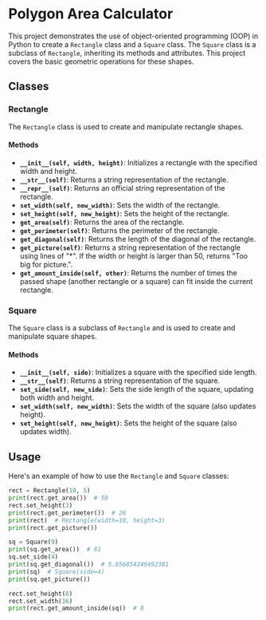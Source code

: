 # Polygon Area Calculator

This project demonstrates the use of object-oriented programming (OOP) in Python to create a `Rectangle` class and a `Square` class. The `Square` class is a subclass of `Rectangle`, inheriting its methods and attributes. This project covers the basic geometric operations for these shapes.

## Classes

### Rectangle

The `Rectangle` class is used to create and manipulate rectangle shapes.

#### Methods

- **`__init__(self, width, height)`**: Initializes a rectangle with the specified width and height.
- **`__str__(self)`**: Returns a string representation of the rectangle.
- **`__repr__(self)`**: Returns an official string representation of the rectangle.
- **`set_width(self, new_width)`**: Sets the width of the rectangle.
- **`set_height(self, new_height)`**: Sets the height of the rectangle.
- **`get_area(self)`**: Returns the area of the rectangle.
- **`get_perimeter(self)`**: Returns the perimeter of the rectangle.
- **`get_diagonal(self)`**: Returns the length of the diagonal of the rectangle.
- **`get_picture(self)`**: Returns a string representation of the rectangle using lines of "*". If the width or height is larger than 50, returns "Too big for picture.".
- **`get_amount_inside(self, other)`**: Returns the number of times the passed shape (another rectangle or a square) can fit inside the current rectangle.

### Square

The `Square` class is a subclass of `Rectangle` and is used to create and manipulate square shapes.

#### Methods

- **`__init__(self, side)`**: Initializes a square with the specified side length.
- **`__str__(self)`**: Returns a string representation of the square.
- **`set_side(self, new_side)`**: Sets the side length of the square, updating both width and height.
- **`set_width(self, new_width)`**: Sets the width of the square (also updates height).
- **`set_height(self, new_height)`**: Sets the height of the square (also updates width).

## Usage

Here's an example of how to use the `Rectangle` and `Square` classes:

```python
rect = Rectangle(10, 5)
print(rect.get_area())  # 50
rect.set_height(3)
print(rect.get_perimeter())  # 26
print(rect)  # Rectangle(width=10, height=3)
print(rect.get_picture())

sq = Square(9)
print(sq.get_area())  # 81
sq.set_side(4)
print(sq.get_diagonal())  # 5.656854249492381
print(sq)  # Square(side=4)
print(sq.get_picture())

rect.set_height(8)
rect.set_width(16)
print(rect.get_amount_inside(sq))  # 8
```
